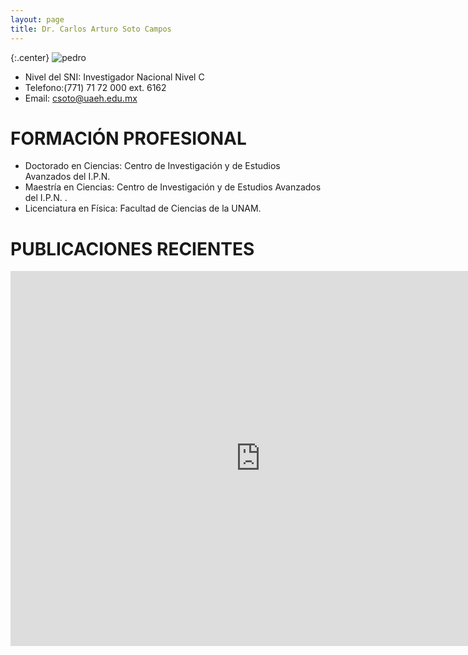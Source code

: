 ```yaml
---
layout: page
title: Dr. Carlos Arturo Soto Campos
---
```


{:.center}
![pedro]({{site.baseurl}}/images/miembros/carlos.jpg)


+ Nivel del SNI: Investigador Nacional Nivel C 
+ Telefono:(771) 71 72 000 ext. 6162
+ Email: csoto@uaeh.edu.mx

# FORMACIÓN PROFESIONAL 


+ Doctorado en Ciencias: Centro de Investigación y de Estudios Avanzados del I.P.N.
+ Maestría en Ciencias: Centro de Investigación y de Estudios Avanzados del I.P.N. .
+ Licenciatura en Física: Facultad de Ciencias de la UNAM.

# PUBLICACIONES RECIENTES

<iframe src="http://inspirehep.net/search?p=exactauthor%3AC.Soto.Campos.1&sf=earliestdate" height="600" width="800" frameborder="0" webkitallowfullscreen mozallowfullscreen allowfullscreen>&nbsp;</iframe>


